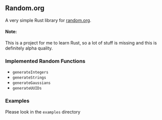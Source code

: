 ## Random.org

A very simple Rust library for [random.org](https://www.random.org).

#### Note:
This is a project for me to learn Rust, so a lot of stuff is missing and this is definitely alpha quality.

### Implemented Random Functions
 - `generateIntegers`
 - `generateStrings`
 - `generateGaussians`
 - `generateUUIDs`

### Examples
Please look in the `examples` directory
